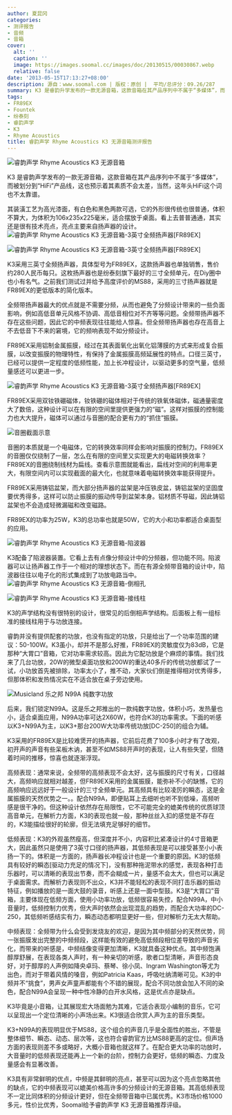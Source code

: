 ```yaml
---
author: 夏昆冈
categories:
- 测评报告
- 音频
- 音箱
cover:
  alt: ''
  caption: ''
  image: https://images.soomal.cc/images/doc/20130515/00030867.webp
  relative: false
date: '2013-05-15T17:13:27+08:00'
description: 源自：www.soomal.com | 版权：原创 |  平均/总评分：09.26/287
summary: K3 是睿韵升学发布的一款无源音箱，这款音箱在其产品序列中不属于“多媒体”，而被划分到“HiFi”产品线，这也预示着其素质不会太差，当然，这年头HiFi这个词也不太靠谱。K3具有非常鲜明的优点，中频是其鲜明的亮点，甚至可以因为这个亮点忽略其他的缺点，它的中频表现可以媲美价格高许多的分频设计的无源音箱。
tags:
- FR89EX
- Fountek
- 纷泰刻
- 睿韵声学
- K3
- Rhyme Acoustics
title: 睿韵声学 Rhyme Acoustics K3 无源音箱测评报告
---
```


![睿韵声学 Rhyme Acoustics K3 无源音箱](https://images.soomal.cc/images/doc/20121225/00025973.webp)



K3 是睿韵声学发布的一款无源音箱，这款音箱在其产品序列中不属于“多媒体”，而被划分到“HiFi”产品线，这也预示着其素质不会太差，当然，这年头HiFi这个词也不太靠谱。

其装潢工艺为高光漆面，有白色和黑色两款可选，它的外形很传统也很普通，体积不算大，为体积为106x235x225毫米，适合摆放于桌面。看上去普普通通，其实还是很有技术亮点，亮点主要来自扬声器的设计。
![睿韵声学 Rhyme Acoustics K3 无源音箱-3英寸全频扬声器[FR89EX]](https://images.soomal.cc/images/doc/20121225/00025980_01.webp)




![睿韵声学 Rhyme Acoustics K3 无源音箱-3英寸全频扬声器[FR89EX]](https://images.soomal.cc/images/doc/20121225/00025984_01.webp)




K3采用三英寸全频扬声器，具体型号为FR89EX，这款扬声器也单独销售，售价约280人民币每只。这枚扬声器也是纷泰刻旗下最好的三寸全频单元，在Diy圈中也小有名气。之前我们测试过并给予高度评价的MS88，采用的三寸扬声器就是FR89EX的更低版本的简化版本。

全频带扬声器最大的优点就是不需要分频，从而也避免了分频设计带来的一些负面影响，例如高低音单元风格不协调、高低音相位对不齐等等问题。全频带扬声器不存在这些问题，因此它的中频表现往往能给人惊喜。但全频带扬声器也存在高音上不去低音下不来的窘境，它的频响表现不如分频设计。

FR89EX采用铝制金属振膜，经过在其表面氧化出氧化铝薄膜的方式来形成复合振膜，以改变振膜的物理特性，有保持了金属振膜高频延展性的特点。口径三英寸，已经可以提供一定程度的低频性能，加上长冲程设计，以驱动更多的空气量，低频量感还可以更进一步。

![睿韵声学 Rhyme Acoustics K3 无源音箱-3英寸全频扬声器[FR89EX]](https://images.soomal.cc/images/doc/20121225/00025981.webp)




FR89EX采用双钕铁硼磁体，钕铁硼的磁体相对于传统的铁氧体磁体，磁通量密度大了数倍，这种设计可以在有限的空间里提供更强力的“磁”。这样对振膜的控制能力也大大提升，磁体可以通过与音圈的配合更有力的“抓住”振膜。

![音圈截面示意](https://images.soomal.cc/images/doc/20101030/00007913_01.webp)




音圈的本质就是一个电磁体，它的转换效率同样会影响对振膜的控制力。FR89EX的音圈仅仅绕制了一层，怎么在有限的空间里又实现更大的电磁转换效率？FR89EX的音圈绕制线材为扁线。查看示意图就能看出，扁线对空间的利用率更大，有限空间内可以实现截面的最大化，也就意味着电磁转换效率能获得提升。

FR89EX采用铸铝盆架，而大部分扬声器的盆架是冲压铁皮盆，铸铝盆架的坚固度要优秀得多，这样可以防止振膜的振动传导到盆架本身。铝材质不导磁，因此铸铝盆架也不会造成轻微漏磁和改变磁路。

FR89EX的功率为25W，K3的总功率也就是50W，它的大小和功率都适合桌面型的应用。

![睿韵声学 Rhyme Acoustics K3 无源音箱-陷波器](https://images.soomal.cc/images/doc/20121225/00025978.webp)




K3配备了陷波器装置。它看上去有点像分频设计中的分频器，但功能不同。陷波器可以让扬声器工作于一个相对的理想状态下。而在有源全频带音箱的设计中，陷波器往往以电子化的形式集成到了功放电路当中。
![睿韵声学 Rhyme Acoustics K3 无源音箱-倒相孔](https://images.soomal.cc/images/doc/20121225/00025976_01.webp)




![睿韵声学 Rhyme Acoustics K3 无源音箱-接线柱](https://images.soomal.cc/images/doc/20121225/00025977_01.webp)




K3的声学结构没有很特别的设计，很常见的后倒相声学结构。后面板上有一组标准的接线柱用于与功放连接。

睿韵并没有提供配套的功放，也没有指定的功放，只是给出了一个功率范围的建议：50-100W。K3虽小，却并不是那么好推，FR89EX的灵敏度仅为83dB，它是那种“大胃口”音箱，它对功率需求较高。因此为它配功放是个麻烦的事情。我们找来了几台功放，20W的微型桌面功放和200W的重达40多斤的传统功放都试了一试，小功放首先被排除，功率太小了，推不动，大家伙们倒是推得相对优秀得多，但那体积和发热情况实在不适合放在桌子旁边使用。

![Musicland 乐之邦 N99A 纯数字功放](https://images.soomal.cc/images/doc/20130130/00027167_01.webp)




后来，我们锁定N99A。这是乐之邦推出的一款纯数字功放，体积小巧，发热量也小，适合桌面应用，N99A功率可达2X60W，也符合K3的功率需求。下面的听感以K3+N99A为主，以K3+那台200W大功率传统功放[DC-250]的组合为辅。

K3采用的FR89EX是比较难煲开的扬声器，它前后花费了100多小时才有了改观，初开声的声音有些呆板木讷，甚至不如MS88开声时的表现，让人有些失望，但随着时间的推移，惊喜也就逐渐浮现。

高频表现：通常来说，全频带的高频表现不会太好，这与振膜的尺寸有关，口径越大，高频响应就相对越差，但FR89EX采用的金属振膜，能弥补不小的缺憾，它的高频响应远远好于一般设计的三寸全频单元。其高频具有比较凌厉的瞬态，这是金属振膜的天然优势之一。。配合N99A，即便贴耳上去细听也听不到低噪，高频听感是很干净的。但这种设计依然存在局限性，它不可能完全的媲美传统的优质球顶高音单元，在解析力方面，K3的表现也就一般，那种丝丝入扣的感觉是不存在的，K3能描绘很好的轮廓，但无法填充足够好的细节。

低频表现：K3的外观虽然瘦高，但深度并不小，内容积比紧凑设计的4寸音箱更大，因此虽然只是使用了3英寸口径的扬声器，其低频表现是可以接受甚至小小表扬一下的。体积是一方面的，扬声器长冲程设计也是一个重要的原因。K3的低频具有较好的瞬态[驱动力充足的情况下]，没有那种拖泥带水的感觉，表现各种打击乐器时，可以清晰的表现出节奏，而不会糊成一片，量感不会太大，但也可以满足于桌面需求。而解析力表现则不出众，K3并不能轻松的表现不同打击乐器的振动特征，例如播放的是一面大鼓的录音，听感上还是一面中型鼓。K3是“大胃口”音箱，主要体现在低频方面，使用小功率功放，低频很容易失控，配合N99A，中小音量时，低频控制力优秀，但大声时依然会出现混乱的趋势，而配合大功率的DC-250，其低频听感结实有力，瞬态动态都明显更好一些，但对解析力无太大帮助。

中频表现：全频带为什么会受到发烧友的欢迎，是因为其中频部分的天然优势，同一张振膜发出完整的中频频段，这样能有效的避免高低频段相位差导致的声音劣化，而带来的听感是，中频结像变得更加清晰，K3就具备这种优点。其中频饱满醇厚舒展，在表现各类人声时，有一种亲切的听感，歌者口型清晰，声音形态良好，对于醇厚的人声例如降央卓玛、蔡琴、徐小凤、Ingram Washington等尤为出色，而对于带着风情的嗓音，例如Patricia Kaas，呼吸吐纳清晰可见。K3的中频并不“挑食”，男声女声童声都能有个不错的展现，配合不同功放会加入不同的染色，配合N99A会呈现一种中性冷静的白开水风格，这是优点亦是缺点。

K3毕竟是小音箱，让其展现宏大场面勉为其难，它适合表现小编制的音乐，它可以呈现出一个定位清晰的小声场出来。K3很适合欣赏人声为主的音乐类型。

K3+N99A的表现明显优于MS88，这个组合的声音几乎是全面性的胜出，不管是整体细节、瞬态、动态、层次等，这也符合睿韵官方比MS88更高的定位。但声场方面的表现则差不多或略好，大概小音箱也就这样了。在配合更大功率的功放时，大音量时的低频表现还能再上一个新的台阶，控制力会更好，低频的瞬态、力度及量感会有显著改善。

K3具有非常鲜明的优点，中频是其鲜明的亮点，甚至可以因为这个亮点忽略其他的缺点，它的中频表现可以媲美价格高许多的分频设计的无源音箱。其高低频表现不一定比同体积的分频设计更好，但在全频带音箱中已属优秀。K3市场价格1000多元，性价比优秀，Soomal给予睿韵声学 K3 无源音箱推荐评级。
